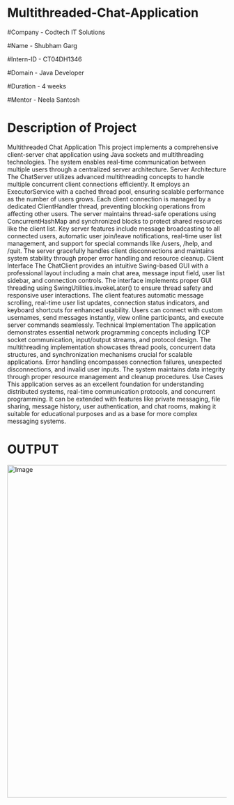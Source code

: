 # Multithreaded-Chat-Application

#Company - Codtech IT Solutions

#Name - Shubham Garg

#Intern-ID - CT04DH1346

#Domain - Java Developer

#Duration - 4 weeks

#Mentor - Neela Santosh

# Description of Project

Multithreaded Chat Application
This project implements a comprehensive client-server chat application using Java sockets and multithreading technologies. The system enables real-time communication between multiple users through a centralized server architecture.
Server Architecture
The ChatServer utilizes advanced multithreading concepts to handle multiple concurrent client connections efficiently. It employs an ExecutorService with a cached thread pool, ensuring scalable performance as the number of users grows. Each client connection is managed by a dedicated ClientHandler thread, preventing blocking operations from affecting other users. The server maintains thread-safe operations using ConcurrentHashMap and synchronized blocks to protect shared resources like the client list.
Key server features include message broadcasting to all connected users, automatic user join/leave notifications, real-time user list management, and support for special commands like /users, /help, and /quit. The server gracefully handles client disconnections and maintains system stability through proper error handling and resource cleanup.
Client Interface
The ChatClient provides an intuitive Swing-based GUI with a professional layout including a main chat area, message input field, user list sidebar, and connection controls. The interface implements proper GUI threading using SwingUtilities.invokeLater() to ensure thread safety and responsive user interactions.
The client features automatic message scrolling, real-time user list updates, connection status indicators, and keyboard shortcuts for enhanced usability. Users can connect with custom usernames, send messages instantly, view online participants, and execute server commands seamlessly.
Technical Implementation
The application demonstrates essential network programming concepts including TCP socket communication, input/output streams, and protocol design. The multithreading implementation showcases thread pools, concurrent data structures, and synchronization mechanisms crucial for scalable applications.
Error handling encompasses connection failures, unexpected disconnections, and invalid user inputs. The system maintains data integrity through proper resource management and cleanup procedures.
Use Cases
This application serves as an excellent foundation for understanding distributed systems, real-time communication protocols, and concurrent programming. It can be extended with features like private messaging, file sharing, message history, user authentication, and chat rooms, making it suitable for educational purposes and as a base for more complex messaging systems.



# OUTPUT


<img width="1006" height="764" alt="Image" src="https://github.com/user-attachments/assets/def9ca3f-c337-402c-b4ac-6269ecfa22d9" />
